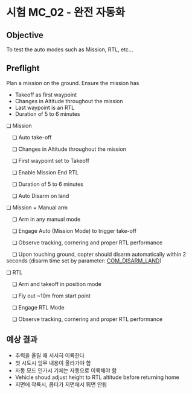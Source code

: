 # 시험 MC_02 - 완전 자동화

## Objective

To test the auto modes such as Mission, RTL, etc...

## Preflight

Plan a mission on the ground. Ensure the mission has

- Takeoff as first waypoint
- Changes in Altitude throughout the mission
- Last waypoint is an RTL
- Duration of 5 to 6 minutes

❏ Mission

&nbsp;&nbsp;&nbsp;&nbsp;❏ Auto take-off

&nbsp;&nbsp;&nbsp;&nbsp;❏ Changes in Altitude throughout the mission

&nbsp;&nbsp;&nbsp;&nbsp;❏ First waypoint set to Takeoff

&nbsp;&nbsp;&nbsp;&nbsp;❏ Enable Mission End RTL

&nbsp;&nbsp;&nbsp;&nbsp;❏ Duration of 5 to 6 minutes

&nbsp;&nbsp;&nbsp;&nbsp;❏ Auto Disarm on land

❏ Mission + Manual arm

&nbsp;&nbsp;&nbsp;&nbsp;❏ Arm in any manual mode

&nbsp;&nbsp;&nbsp;&nbsp;❏ Engage Auto (Mission Mode) to trigger take-off

&nbsp;&nbsp;&nbsp;&nbsp;❏ Observe tracking, cornering and proper RTL performance

&nbsp;&nbsp;&nbsp;&nbsp;❏ Upon touching ground, copter should disarm automatically within 2 seconds (disarm time set by parameter: [COM_DISARM_LAND](../advanced_config/parameter_reference.md#COM_DISARM_LAND))

❏ RTL

&nbsp;&nbsp;&nbsp;&nbsp;❏ Arm and takeoff in position mode

&nbsp;&nbsp;&nbsp;&nbsp;❏ Fly out ~10m from start point

&nbsp;&nbsp;&nbsp;&nbsp;❏ Engage RTL Mode

&nbsp;&nbsp;&nbsp;&nbsp;❏ Observe tracking, cornering and proper RTL performance

## 예상 결과

- 추력을 올릴 때 서서히 이륙한다
- 첫 시도시 임무 내용이 올라가야 함
- 자동 모드 인가시 기체는 자동으로 이륙해야 함
- Vehicle shoud adjust height to RTL altitude before returning home
- 지면에 착륙시, 콥터가 지면에서 튀면 안됨

<!--
MC_002 - Full autonomous

-	Make sure the auto-disarm is enabled
-	QGC open test1_mission.plan and sync to the vehicle
-	Takeoff from QGC start mission slider
-	Check the vehicle completes the mission
-	Let the vehicle to auto land, take manual control if needed and explain the reason in log description.
-	Check the vehicle disarms by itself.
-->
